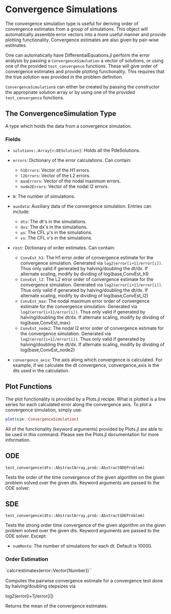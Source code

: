 # Convergence Simulations

The convergence simulation type is useful for deriving order of convergence estimates
from a group of simulations. This object will automatically assemble error vectors
into a more useful manner and provide plotting functionality. Convergence estimates
are also given by pair-wise estimates.

One can automatically have DifferentialEquations.jl perform the error analysis by
passing a `ConvergenceSimulation` a vector of solutions, or using one of the provided
`test_convergence` functions. These will give order of convergence estimates and
provide plotting functionality. This requires that the true solution was provided
in the problem definition.

`ConvergenceSimulation`s can either be created by passing the constructor the
appropriate solution array or by using one of the provided `test_convergence` functions.

## The ConvergenceSimulation Type

A type which holds the data from a convergence simulation.

### Fields

* `solutions::Array{<:DESolution}`: Holds all the PdeSolutions.
* `errors`: Dictionary of the error calculations. Can contain:

    - `h1Errors`: Vector of the H1 errors.
    - `l2Errors`: Vector of the L2 errors.
    - `maxErrors`: Vector of the nodal maximum errors.
    - `node2Errors`: Vector of the nodal l2 errors.

* `N`: The number of simulations.
* `auxdata`: Auxiliary data of the convergence simulation. Entries can include:

    - `dts`: The dt's in the simulations.
    - `dxs`: The dx's in the simulations.
    - `μs`: The CFL μ's in the simulations.
    - `νs`: The CFL ν's in the simulations.

* `𝒪est`: Dictionary of order estimates. Can contain:

    - `ConvEst_h1`: The H1 error order of convergence estimate for the convergence simulation.
       Generated via `log2(error[i+1]/error[i])`. Thus only valid if generated by halving/doubling
       the dt/dx. If alternate scaling, modify by dividing of log(base,ConvEst_h1)
    - `ConvEst_l2`: The L2 error order of convergence estimate for the convergence simulation.
       Generated via `log2(error[i+1]/error[i])`. Thus only valid if generated by halving/doubling
       the dt/dx. If alternate scaling, modify by dividing of log(base,ConvEst_l2)
    - `ConvEst_max`: The nodal maximum error order of convergence estimate for the convergence simulation.
       Generated via `log2(error[i+1]/error[i])`. Thus only valid if generated by halving/doubling
       the dt/dx. If alternate scaling, modify by dividing of log(base,ConvEst_max)
    - `ConvEst_node2`: The nodal l2 error order of convergence estimate for the convergence simulation.
       Generated via `log2(error[i+1]/error[i])`. Thus only valid if generated by halving/doubling
       the dt/dx. If alternate scaling, modify by dividing of log(base,ConvEst_node2)

* `convergence_axis`: The axis along which convergence is calculated. For example, if
   we calculate the dt convergence, convergence_axis is the dts used in the calculation.

## Plot Functions

The plot functionality is provided by a Plots.jl recipe. What is plotted is a
line series for each calculated error along the convergence axis. To plot a
convergence simulation, simply use:

```julia
plot(sim::ConvergenceSimulation)
```

All of the functionality (keyword arguments) provided by Plots.jl are able to
be used in this command. Please see the Plots.jl documentation for more information.

## ODE

`test_convergence(dts::AbstractArray,prob::AbstractODEProblem)`

Tests the order of the time convergence of the given algorithm on the given problem
solved over the given dts. Keyword arguments are passed to the ODE solver.

## SDE

`test_convergence(dts::AbstractArray,prob::AbstractSDEProblem)`

Tests the strong order time convergence of the given algorithm on the given problem
solved over the given dts. Keyword arguments are passed to the ODE solver. Except:

* `numMonte`: The number of simulations for each dt. Default is 10000.

### Order Estimation

`calc𝒪estimates(error::Vector{Number})``

Computes the pairwise convergence estimate for a convergence test done by
halving/doubling stepsizes via

log2(error[i+1]/error[i])

Returns the mean of the convergence estimates.

